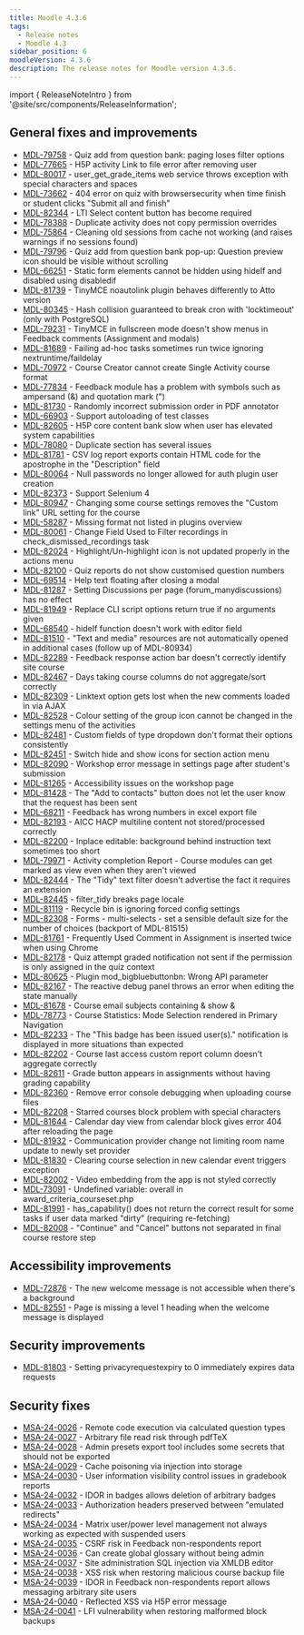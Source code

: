 ```yaml
---
title: Moodle 4.3.6
tags:
  - Release notes
  - Moodle 4.3
sidebar_position: 6
moodleVersion: 4.3.6
description: The release notes for Moodle version 4.3.6.
---
```


import { ReleaseNoteIntro } from '@site/src/components/ReleaseInformation';

<ReleaseNoteIntro releaseName={frontMatter.moodleVersion} />

## General fixes and improvements
<!-- cspell:disable -->
- [MDL-79758](https://tracker.moodle.org/browse/MDL-79758) - Quiz add from question bank: paging loses filter options
- [MDL-77665](https://tracker.moodle.org/browse/MDL-77665) - H5P activity Link to file error after removing user
- [MDL-80017](https://tracker.moodle.org/browse/MDL-80017) - user_get_grade_items web service throws exception with special characters and spaces
- [MDL-73662](https://tracker.moodle.org/browse/MDL-73662) - 404 error on quiz with browsersecurity when time finish or student clicks "Submit all and finish"
- [MDL-82344](https://tracker.moodle.org/browse/MDL-82344) - LTI Select content button has become required
- [MDL-78388](https://tracker.moodle.org/browse/MDL-78388) - Duplicate activity does not copy permission overrides
- [MDL-75864](https://tracker.moodle.org/browse/MDL-75864) - Cleaning old sessions from cache not working (and raises warnings if no sessions found)
- [MDL-79796](https://tracker.moodle.org/browse/MDL-79796) - Quiz add from question bank pop-up: Question preview icon should be visible without scrolling
- [MDL-66251](https://tracker.moodle.org/browse/MDL-66251) - Static form elements cannot be hidden using hideIf and disabled using disabledif
- [MDL-81739](https://tracker.moodle.org/browse/MDL-81739) - TinyMCE noautolink plugin behaves differently to Atto version
- [MDL-80345](https://tracker.moodle.org/browse/MDL-80345) - Hash collision guaranteed to break cron with 'locktimeout' (only with PostgreSQL)
- [MDL-79231](https://tracker.moodle.org/browse/MDL-79231) - TinyMCE in fullscreen mode doesn't show menus in Feedback comments (Assignment and modals)
- [MDL-81689](https://tracker.moodle.org/browse/MDL-81689) - Failing ad-hoc tasks sometimes run twice ignoring nextruntime/faildelay
- [MDL-70972](https://tracker.moodle.org/browse/MDL-70972) - Course Creator cannot create Single Activity course format
- [MDL-77834](https://tracker.moodle.org/browse/MDL-77834) - Feedback module has a problem with symbols such as ampersand (&) and quotation mark (")
- [MDL-81730](https://tracker.moodle.org/browse/MDL-81730) - Randomly incorrect submission order in PDF annotator
- [MDL-66903](https://tracker.moodle.org/browse/MDL-66903) - Support autoloading of test classes
- [MDL-82605](https://tracker.moodle.org/browse/MDL-82605) - H5P core content bank slow when user has elevated system capabilities
- [MDL-78080](https://tracker.moodle.org/browse/MDL-78080) - Duplicate section has several issues
- [MDL-81781](https://tracker.moodle.org/browse/MDL-81781) - CSV log report exports contain HTML code for the apostrophe in the "Description" field
- [MDL-80064](https://tracker.moodle.org/browse/MDL-80064) - Null passwords no longer allowed for auth plugin user creation
- [MDL-82373](https://tracker.moodle.org/browse/MDL-82373) - Support Selenium 4
- [MDL-80947](https://tracker.moodle.org/browse/MDL-80947) - Changing some course settings removes the "Custom link" URL setting for the course
- [MDL-58287](https://tracker.moodle.org/browse/MDL-58287) - Missing format not listed in plugins overview
- [MDL-80061](https://tracker.moodle.org/browse/MDL-80061) - Change Field Used to Filter recordings in check_dismissed_recordings task
- [MDL-82024](https://tracker.moodle.org/browse/MDL-82024) - Highlight/Un-highlight icon is not updated properly in the actions menu
- [MDL-82100](https://tracker.moodle.org/browse/MDL-82100) - Quiz reports do not show customised question numbers
- [MDL-69514](https://tracker.moodle.org/browse/MDL-69514) - Help text floating after closing a modal
- [MDL-81287](https://tracker.moodle.org/browse/MDL-81287) - Setting Discussions per page (forum_manydiscussions) has no effect
- [MDL-81949](https://tracker.moodle.org/browse/MDL-81949) - Replace CLI script options return true if no arguments given
- [MDL-68540](https://tracker.moodle.org/browse/MDL-68540) - hideIf function doesn't work with editor field
- [MDL-81510](https://tracker.moodle.org/browse/MDL-81510) - "Text and media" resources are not automatically opened in additional cases (follow up of MDL-80934)
- [MDL-82289](https://tracker.moodle.org/browse/MDL-82289) - Feedback response action bar doesn't correctly identify site course
- [MDL-82467](https://tracker.moodle.org/browse/MDL-82467) - Days taking course columns do not aggregate/sort correctly
- [MDL-82309](https://tracker.moodle.org/browse/MDL-82309) - Linktext option gets lost when the new comments loaded in via AJAX
- [MDL-82528](https://tracker.moodle.org/browse/MDL-82528) - Colour setting of the group icon cannot be changed in the settings menu of the activities
- [MDL-82481](https://tracker.moodle.org/browse/MDL-82481) - Custom fields of type dropdown don't format their options consistently
- [MDL-82451](https://tracker.moodle.org/browse/MDL-82451) - Switch hide and show icons for section action menu
- [MDL-82090](https://tracker.moodle.org/browse/MDL-82090) - Workshop error message in settings page after student's submission
- [MDL-81265](https://tracker.moodle.org/browse/MDL-81265) - Accessibility issues on the workshop page
- [MDL-81428](https://tracker.moodle.org/browse/MDL-81428) - The "Add to contacts" button does not let the user know that the request has been sent
- [MDL-68211](https://tracker.moodle.org/browse/MDL-68211) - Feedback has wrong numbers in excel export file
- [MDL-82193](https://tracker.moodle.org/browse/MDL-82193) - AICC HACP multiline content not stored/processed correctly
- [MDL-82200](https://tracker.moodle.org/browse/MDL-82200) - Inplace editable: background behind instruction text sometimes too short
- [MDL-79971](https://tracker.moodle.org/browse/MDL-79971) - Activity completion Report - Course modules can get marked as view even when they aren't viewed
- [MDL-82444](https://tracker.moodle.org/browse/MDL-82444) - The "Tidy" text filter doesn't advertise the fact it requires an extension
- [MDL-82445](https://tracker.moodle.org/browse/MDL-82445) - filter_tidy breaks page locale
- [MDL-81119](https://tracker.moodle.org/browse/MDL-81119) - Recycle bin is ignoring forced config settings
- [MDL-82308](https://tracker.moodle.org/browse/MDL-82308) - Forms - multi-selects - set a sensible default size for the number of choices (backport of MDL-81515)
- [MDL-81761](https://tracker.moodle.org/browse/MDL-81761) - Frequently Used Comment in Assignment is inserted twice when using Chrome
- [MDL-82178](https://tracker.moodle.org/browse/MDL-82178) - Quiz attempt graded notification not sent if the permission is only assigned in the quiz context
- [MDL-80625](https://tracker.moodle.org/browse/MDL-80625) - Plugin mod_bigbluebuttonbn: Wrong API parameter
- [MDL-82167](https://tracker.moodle.org/browse/MDL-82167) - The reactive debug panel throws an error when editing the state manually
- [MDL-81678](https://tracker.moodle.org/browse/MDL-81678) - Course email subjects containing & show &amp;
- [MDL-78773](https://tracker.moodle.org/browse/MDL-78773) - Course Statistics: Mode Selection rendered in Primary Navigation
- [MDL-82233](https://tracker.moodle.org/browse/MDL-82233) - The "This badge has been issued user(s)." notification is displayed in more situations than expected
- [MDL-82202](https://tracker.moodle.org/browse/MDL-82202) - Course last access custom report column doesn't aggregate correctly
- [MDL-82611](https://tracker.moodle.org/browse/MDL-82611) - Grade button appears in assignments without having grading capability
- [MDL-82360](https://tracker.moodle.org/browse/MDL-82360) - Remove error console debugging when uploading course files
- [MDL-82208](https://tracker.moodle.org/browse/MDL-82208) - Starred courses block problem with special characters
- [MDL-81644](https://tracker.moodle.org/browse/MDL-81644) - Calendar day view from calendar block gives error 404 after reloading the page
- [MDL-81932](https://tracker.moodle.org/browse/MDL-81932) - Communication provider change not limiting room name update to newly set provider
- [MDL-81830](https://tracker.moodle.org/browse/MDL-81830) - Clearing course selection in new calendar event triggers exception
- [MDL-82002](https://tracker.moodle.org/browse/MDL-82002) - Video embedding from the app is not styled correctly
- [MDL-73091](https://tracker.moodle.org/browse/MDL-73091) - Undefined variable: overall in award_criteria_courseset.php
- [MDL-81991](https://tracker.moodle.org/browse/MDL-81991) - has_capability() does not return the correct result for some tasks if user data marked "dirty" (requiring re-fetching)
- [MDL-82008](https://tracker.moodle.org/browse/MDL-82008) - "Continue" and "Cancel" buttons not separated in final course restore step
<!-- cspell:enable -->

## Accessibility improvements
<!-- cspell:disable -->
- [MDL-72876](https://tracker.moodle.org/browse/MDL-72876) - The new welcome message is not accessible when there's a background
- [MDL-82551](https://tracker.moodle.org/browse/MDL-82551) - Page is missing a level 1 heading when the welcome message is displayed
<!-- cspell:enable -->

## Security improvements
<!-- cspell:disable -->
- [MDL-81803](https://tracker.moodle.org/browse/MDL-81803) - Setting privacyrequestexpiry to 0 immediately expires data requests
<!-- cspell:enable -->

## Security fixes
<!-- cspell:disable -->
- [MSA-24-0026](https://moodle.org/mod/forum/discuss.php?d=461193) - Remote code execution via calculated question types
- [MSA-24-0027](https://moodle.org/mod/forum/discuss.php?d=461194) - Arbitrary file read risk through pdfTeX
- [MSA-24-0028](https://moodle.org/mod/forum/discuss.php?d=461195) - Admin presets export tool includes some secrets that should not be exported
- [MSA-24-0029](https://moodle.org/mod/forum/discuss.php?d=461196) - Cache poisoning via injection into storage
- [MSA-24-0030](https://moodle.org/mod/forum/discuss.php?d=461197) - User information visibility control issues in gradebook reports
- [MSA-24-0032](https://moodle.org/mod/forum/discuss.php?d=461199) - IDOR in badges allows deletion of arbitrary badges
- [MSA-24-0033](https://moodle.org/mod/forum/discuss.php?d=461200) - Authorization headers preserved between "emulated redirects"
- [MSA-24-0034](https://moodle.org/mod/forum/discuss.php?d=461202) - Matrix user/power level management not always working as expected with suspended users
- [MSA-24-0035](https://moodle.org/mod/forum/discuss.php?d=461203) - CSRF risk in Feedback non-respondents report
- [MSA-24-0036](https://moodle.org/mod/forum/discuss.php?d=461205) - Can create global glossary without being admin
- [MSA-24-0037](https://moodle.org/mod/forum/discuss.php?d=461206) - Site administration SQL injection via XMLDB editor
- [MSA-24-0038](https://moodle.org/mod/forum/discuss.php?d=461207) - XSS risk when restoring malicious course backup file
- [MSA-24-0039](https://moodle.org/mod/forum/discuss.php?d=461208) - IDOR in Feedback non-respondents report allows messaging arbitrary site users
- [MSA-24-0040](https://moodle.org/mod/forum/discuss.php?d=461209) - Reflected XSS via H5P error message
- [MSA-24-0041](https://moodle.org/mod/forum/discuss.php?d=461210) - LFI vulnerability when restoring malformed block backups
<!-- cspell:enable -->
